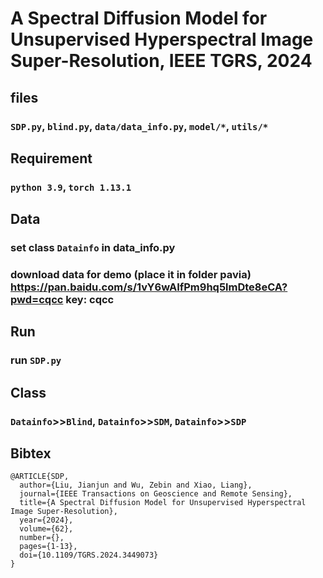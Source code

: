 # A Spectral Diffusion Model for Unsupervised Hyperspectral Image Super-Resolution, IEEE TGRS, 2024

## files
### `SDP.py`, `blind.py`, `data/data_info.py`, `model/*`, `utils/*`

## Requirement
### `python 3.9`, `torch 1.13.1`

## Data
### set class `Datainfo` in data_info.py
### download data for demo (place it in folder pavia) https://pan.baidu.com/s/1vY6wAIfPm9hq5lmDte8eCA?pwd=cqcc key: cqcc 

## Run
### run `SDP.py`

## Class
### `Datainfo`>>`Blind`, `Datainfo`>>`SDM`, `Datainfo`>>`SDP`

## Bibtex
```
@ARTICLE{SDP,
  author={Liu, Jianjun and Wu, Zebin and Xiao, Liang},
  journal={IEEE Transactions on Geoscience and Remote Sensing}, 
  title={A Spectral Diffusion Model for Unsupervised Hyperspectral Image Super-Resolution}, 
  year={2024},
  volume={62},
  number={},
  pages={1-13},
  doi={10.1109/TGRS.2024.3449073}
}
```

